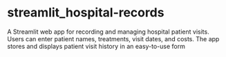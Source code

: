 # streamlit_hospital-records
A Streamlit web app for recording and managing hospital patient visits. Users can enter patient names, treatments, visit dates, and costs. The app stores and displays patient visit history in an easy-to-use form
